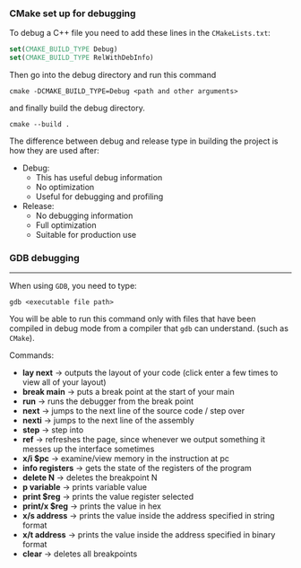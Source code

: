 ### CMake set up for debugging
To debug a C++ file you need to add these lines in the `CMakeLists.txt`:

```cmake
set(CMAKE_BUILD_TYPE Debug)
set(CMAKE_BUILD_TYPE RelWithDebInfo)
```

Then go into the debug directory and run this command

```terminal
cmake -DCMAKE_BUILD_TYPE=Debug <path and other arguments>
```

and finally build the debug directory.

```terminal
cmake --build .
```

The difference between debug and release type in building the project is how they are used after:
- Debug:
	- This has useful debug information
	- No optimization
	- Useful for debugging and profiling
- Release:
	- No debugging information
	- Full optimization
	- Suitable for production use
### GDB debugging
---
When using `GDB`, you need to type:

```terminal
gdb <executable file path>
```

You will be able to run this command only with files that have been compiled in debug mode from a compiler that `gdb` can understand. (such as `CMake`).

Commands: 
- **lay next** -> outputs the layout of your code (click enter a few times to view all of your layout)
- **break main** -> puts a break point at the start of your main
- **run** -> runs the debugger from the break point
- **next** -> jumps to the next line of the source code / step over
- **nexti** -> jumps to the next line of the assembly
- **step** -> step into
- **ref** -> refreshes the page, since whenever we output something it messes up the interface sometimes
- **x/i $pc** -> examine/view memory in the instruction at pc
- **info registers** -> gets the state of the registers of the program
- **delete N** -> deletes the breakpoint N
- **p variable** -> prints variable value
- **print $reg** -> prints the value register selected
- **print/x $reg** -> prints the value in hex
- **x/s address** -> prints the value inside the address specified in string format
- **x/t address** -> prints the value inside the address specified in binary format
- **clear** -> deletes all breakpoints